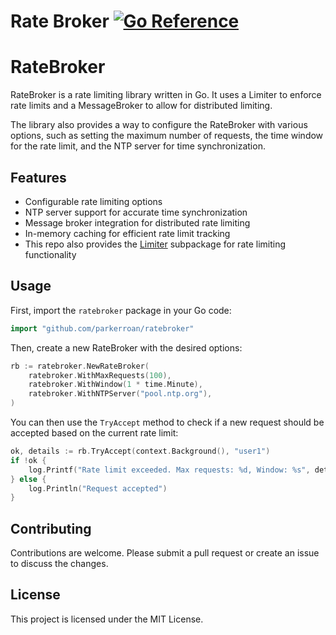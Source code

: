 # Rate Broker [![Go Reference](https://pkg.go.dev/badge/github.com/parkerroan/ratebroker.svg)](https://pkg.go.dev/github.com/parkerroan/ratebroker)

# RateBroker

RateBroker is a rate limiting library written in Go. It uses a Limiter to enforce rate limits and a MessageBroker to allow for distributed limiting. 

The library also provides a way to configure the RateBroker with various options, such as setting the maximum number of requests, the time window for the rate limit, and the NTP server for time synchronization.

## Features

- Configurable rate limiting options
- NTP server support for accurate time synchronization
- Message broker integration for distributed rate limiting
- In-memory caching for efficient rate limit tracking
- This repo also provides the [Limiter](https://github.com/yourusername/yourproject/tree/main/limiter) subpackage for rate limiting functionality

## Usage

First, import the `ratebroker` package in your Go code:

```go
import "github.com/parkerroan/ratebroker"
```

Then, create a new RateBroker with the desired options:

```go
rb := ratebroker.NewRateBroker(
    ratebroker.WithMaxRequests(100),
    ratebroker.WithWindow(1 * time.Minute),
    ratebroker.WithNTPServer("pool.ntp.org"),
)
```

You can then use the `TryAccept` method to check if a new request should be accepted based on the current rate limit:

```go
ok, details := rb.TryAccept(context.Background(), "user1")
if !ok {
    log.Printf("Rate limit exceeded. Max requests: %d, Window: %s", details.MaxRequests, details.Window)
} else {
    log.Println("Request accepted")
}
```

## Contributing

Contributions are welcome. Please submit a pull request or create an issue to discuss the changes.

## License

This project is licensed under the MIT License.